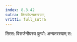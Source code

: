 ```yaml
---
index: 8.3.42
sutra: तिरसोऽन्यतरस्याम्
vritti: full_sutra
---
```


तिरस: विसर्जनीयस्य कुप्वो: अन्यतरस्याम् स: